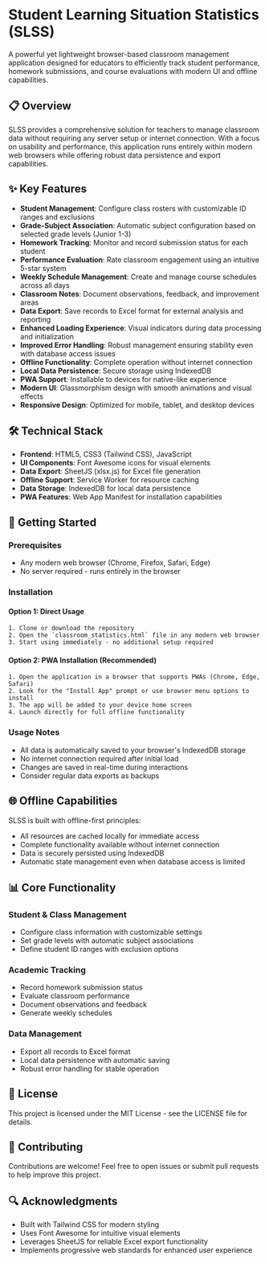 # Student Learning Situation Statistics (SLSS)

A powerful yet lightweight browser-based classroom management application designed for educators to efficiently track student performance, homework submissions, and course evaluations with modern UI and offline capabilities.

## 📋 Overview
SLSS provides a comprehensive solution for teachers to manage classroom data without requiring any server setup or internet connection. With a focus on usability and performance, this application runs entirely within modern web browsers while offering robust data persistence and export capabilities.

## ✨ Key Features

- **Student Management**: Configure class rosters with customizable ID ranges and exclusions
- **Grade-Subject Association**: Automatic subject configuration based on selected grade levels (Junior 1-3)
- **Homework Tracking**: Monitor and record submission status for each student
- **Performance Evaluation**: Rate classroom engagement using an intuitive 5-star system
- **Weekly Schedule Management**: Create and manage course schedules across all days
- **Classroom Notes**: Document observations, feedback, and improvement areas
- **Data Export**: Save records to Excel format for external analysis and reporting
- **Enhanced Loading Experience**: Visual indicators during data processing and initialization
- **Improved Error Handling**: Robust management ensuring stability even with database access issues
- **Offline Functionality**: Complete operation without internet connection
- **Local Data Persistence**: Secure storage using IndexedDB
- **PWA Support**: Installable to devices for native-like experience
- **Modern UI**: Glassmorphism design with smooth animations and visual effects
- **Responsive Design**: Optimized for mobile, tablet, and desktop devices

## 🛠️ Technical Stack

- **Frontend**: HTML5, CSS3 (Tailwind CSS), JavaScript
- **UI Components**: Font Awesome icons for visual elements
- **Data Export**: SheetJS (xlsx.js) for Excel file generation
- **Offline Support**: Service Worker for resource caching
- **Data Storage**: IndexedDB for local data persistence
- **PWA Features**: Web App Manifest for installation capabilities

## 🚀 Getting Started

### Prerequisites
- Any modern web browser (Chrome, Firefox, Safari, Edge)
- No server required - runs entirely in the browser

### Installation

#### Option 1: Direct Usage
```
1. Clone or download the repository
2. Open the `classroom_statistics.html` file in any modern web browser
3. Start using immediately - no additional setup required
```

#### Option 2: PWA Installation (Recommended)
```
1. Open the application in a browser that supports PWAs (Chrome, Edge, Safari)
2. Look for the "Install App" prompt or use browser menu options to install
3. The app will be added to your device home screen
4. Launch directly for full offline functionality
```

### Usage Notes
- All data is automatically saved to your browser's IndexedDB storage
- No internet connection required after initial load
- Changes are saved in real-time during interactions
- Consider regular data exports as backups

## 🌐 Offline Capabilities

SLSS is built with offline-first principles:

- All resources are cached locally for immediate access
- Complete functionality available without internet connection
- Data is securely persisted using IndexedDB
- Automatic state management even when database access is limited

## 📊 Core Functionality

### Student & Class Management
- Configure class information with customizable settings
- Set grade levels with automatic subject associations
- Define student ID ranges with exclusion options

### Academic Tracking
- Record homework submission status
- Evaluate classroom performance
- Document observations and feedback
- Generate weekly schedules

### Data Management
- Export all records to Excel format
- Local data persistence with automatic saving
- Robust error handling for stable operation

## 📄 License

This project is licensed under the MIT License - see the LICENSE file for details.

## 🤝 Contributing

Contributions are welcome! Feel free to open issues or submit pull requests to help improve this project.

## 🔍 Acknowledgments

- Built with Tailwind CSS for modern styling
- Uses Font Awesome for intuitive visual elements
- Leverages SheetJS for reliable Excel export functionality
- Implements progressive web standards for enhanced user experience